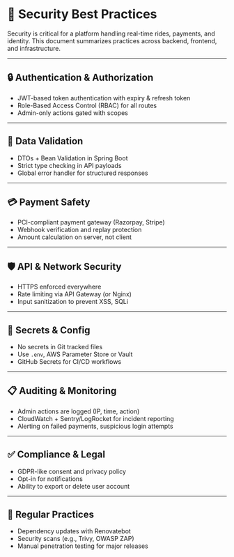 # 🔐 Security Best Practices

Security is critical for a platform handling real-time rides, payments, and identity. This document summarizes practices across backend, frontend, and infrastructure.

---

## 🔒 Authentication & Authorization

- JWT-based token authentication with expiry & refresh token
- Role-Based Access Control (RBAC) for all routes
- Admin-only actions gated with scopes

---

## 🧾 Data Validation

- DTOs + Bean Validation in Spring Boot
- Strict type checking in API payloads
- Global error handler for structured responses

---

## 💳 Payment Safety

- PCI-compliant payment gateway (Razorpay, Stripe)
- Webhook verification and replay protection
- Amount calculation on server, not client

---

## 🛡️ API & Network Security

- HTTPS enforced everywhere
- Rate limiting via API Gateway (or Nginx)
- Input sanitization to prevent XSS, SQLi

---

## 🔐 Secrets & Config

- No secrets in Git tracked files
- Use `.env`, AWS Parameter Store or Vault
- GitHub Secrets for CI/CD workflows

---

## 📋 Auditing & Monitoring

- Admin actions are logged (IP, time, action)
- CloudWatch + Sentry/LogRocket for incident reporting
- Alerting on failed payments, suspicious login attempts

---

## ✅ Compliance & Legal

- GDPR-like consent and privacy policy
- Opt-in for notifications
- Ability to export or delete user account

---

## 🔄 Regular Practices

- Dependency updates with Renovatebot
- Security scans (e.g., Trivy, OWASP ZAP)
- Manual penetration testing for major releases